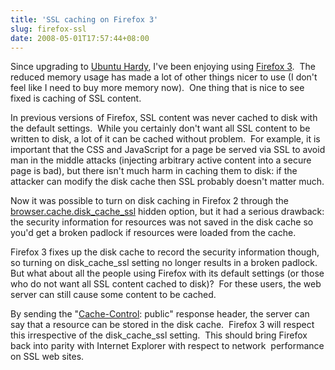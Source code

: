 ```yaml
---
title: 'SSL caching on Firefox 3'
slug: firefox-ssl
date: 2008-05-01T17:57:44+08:00
---
```


Since upgrading to [Ubuntu
Hardy](http://www.ubuntu.com/products/whatisubuntu/804features/), I\'ve
been enjoying using [Firefox 3](http://wiki.mozilla.org/Firefox3).  The
reduced memory usage has made a lot of other things nicer to use (I
don\'t feel like I need to buy more memory now).  One thing that is nice
to see fixed is caching of SSL content.

In previous versions of Firefox, SSL content was never cached to disk
with the default settings.  While you certainly don\'t want all SSL
content to be written to disk, a lot of it can be cached without
problem.  For example, it is important that the CSS and JavaScript for a
page be served via SSL to avoid man in the middle attacks (injecting
arbitrary active content into a secure page is bad), but there isn\'t
much harm in caching them to disk: if the attacker can modify the disk
cache then SSL probably doesn\'t matter much.

Now it was possible to turn on disk caching in Firefox 2 through the
[browser.cache.disk\_cache\_ssl](http://kb.mozillazine.org/Browser.cache.disk_cache_ssl)
hidden option, but it had a serious drawback: the security information
for resources was not saved in the disk cache so you\'d get a broken
padlock if resources were loaded from the cache.

Firefox 3 fixes up the disk cache to record the security information
though, so turning on disk\_cache\_ssl setting no longer results in a
broken padlock.  But what about all the people using Firefox with its
default settings (or those who do not want all SSL content cached to
disk)?  For these users, the web server can still cause some content to
be cached.

By sending the
\"[Cache-Control](http://www.w3.org/Protocols/rfc2616/rfc2616-sec14.html#sec14.9):
public\" response header, the server can say that a resource can be
stored in the disk cache.  Firefox 3 will respect this irrespective of
the disk\_cache\_ssl setting.  This should bring Firefox back into
parity with Internet Explorer with respect to network  performance on
SSL web sites.
